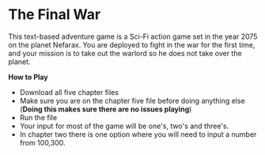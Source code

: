 # The Final War

This text-based adventure game is a Sci-Fi action game set in the year 2075 on the planet Nefarax. You are deployed to fight in the war for the first time, and your mission is to take out the warlord so he does not take over the planet.

**How to Play**

- Download all five chapter files
- Make sure you are on the chapter five file before doing anything else (**Doing this makes sure there are no issues playing**)
- Run the file
- Your input for most of the game will be one's, two's and three's.
- In chapter two there is one option where you will need to input a number from 100,300.
